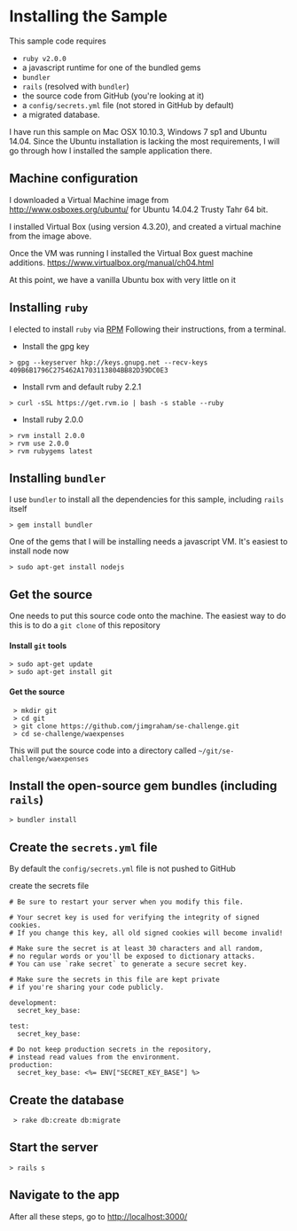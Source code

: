 # Installing the Sample

This sample code requires

  - `ruby v2.0.0`
  - a javascript runtime for one of the bundled gems
  - `bundler`
  - `rails` (resolved with `bundler`)
  - the source code from GitHub (you're looking at it)
  - a `config/secrets.yml` file (not stored in GitHub by default)
  - a migrated database.

I have run this sample on Mac OSX 10.10.3, Windows 7 sp1 and Ubuntu 14.04. Since the Ubuntu installation is lacking the most requirements, I will go through how I installed the sample application there.

## Machine configuration

I downloaded a Virtual Machine image from http://www.osboxes.org/ubuntu/ for Ubuntu 14.04.2 Trusty Tahr 64 bit.

I installed Virtual Box (using version 4.3.20), and created a virtual machine from the image above.

Once the VM was running I installed the Virtual Box guest machine additions. https://www.virtualbox.org/manual/ch04.html 

At this point, we have a vanilla Ubuntu box with very little on it

## Installing `ruby`

I elected to install `ruby` via [RPM](https://rvm.io/rvm/install) Following their instructions, from a terminal.

 - Install the gpg key 
```
> gpg --keyserver hkp://keys.gnupg.net --recv-keys 409B6B1796C275462A1703113804BB82D39DC0E3
```
 - Install rvm and default ruby 2.2.1 
```
> curl -sSL https://get.rvm.io | bash -s stable --ruby
```
 - Install ruby 2.0.0

```
> rvm install 2.0.0
> rvm use 2.0.0
> rvm rubygems latest
```

## Installing `bundler`

I use `bundler` to install all the dependencies for this sample, including `rails` itself

``` 
> gem install bundler
```

One of the gems that I will be installing needs a javascript VM. It's easiest to install node now

```
> sudo apt-get install nodejs
```

## Get the source

One needs to put this source code onto the machine. The easiest way to do this is to do a `git clone` of this repository

#### Install `git` tools

```
> sudo apt-get update
> sudo apt-get install git
```

#### Get the source

```
 > mkdir git
 > cd git
 > git clone https://github.com/jimgraham/se-challenge.git
 > cd se-challenge/waexpenses
```

This will put the source code into a directory called `~/git/se-challenge/waexpenses`

## Install the open-source gem bundles (including `rails`)

```
> bundler install
```

## Create the `secrets.yml` file 

By default the `config/secrets.yml` file is not pushed to GitHub

create the secrets file

```
# Be sure to restart your server when you modify this file.

# Your secret key is used for verifying the integrity of signed cookies.
# If you change this key, all old signed cookies will become invalid!

# Make sure the secret is at least 30 characters and all random,
# no regular words or you'll be exposed to dictionary attacks.
# You can use `rake secret` to generate a secure secret key.

# Make sure the secrets in this file are kept private
# if you're sharing your code publicly.

development:
  secret_key_base: 

test:
  secret_key_base: 

# Do not keep production secrets in the repository,
# instead read values from the environment.
production:
  secret_key_base: <%= ENV["SECRET_KEY_BASE"] %>

```

## Create the database

```
 > rake db:create db:migrate
```

## Start the server

```
> rails s
```

## Navigate to the app

After all these steps, go to [http://localhost:3000/](http://localhost:3000)


 
